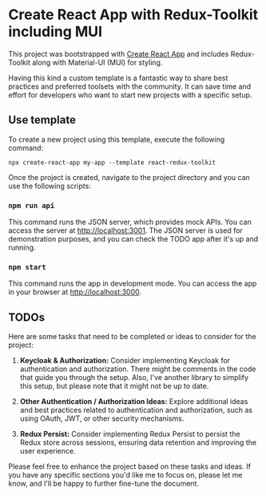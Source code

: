 # Create React App with Redux-Toolkit including MUI

This project was bootstrapped with [Create React App](https://github.com/facebook/create-react-app) and includes Redux-Toolkit along with Material-UI (MUI) for styling.

Having this kind a custom template is a fantastic way to share best practices and preferred toolsets with the community. 
It can save time and effort for developers who want to start new projects with a specific setup.

## Use template

To create a new project using this template, execute the following command:

```
npx create-react-app my-app --template react-redux-toolkit

```

Once the project is created, navigate to the project directory and you can use the following scripts:

### `npm run api`

This command runs the JSON server, which provides mock APIs. You can access the server at [http://localhost:3001](http://localhost:3001). The JSON server is used for demonstration purposes, and you can check the TODO app after it's up and running.

### `npm start`

This command runs the app in development mode. You can access the app in your browser at [http://localhost:3000](http://localhost:3000).

## TODOs

Here are some tasks that need to be completed or ideas to consider for the project:

1) **Keycloak & Authorization:** Consider implementing Keycloak for authentication and authorization. There might be comments in the code that guide you through the setup. Also, I've another library to simplify this setup, but please note that it might not be up to date.

2) **Other Authentication / Authorization Ideas:** Explore additional ideas and best practices related to authentication and authorization, such as using OAuth, JWT, or other security mechanisms.

3) **Redux Persist:** Consider implementing Redux Persist to persist the Redux store across sessions, ensuring data retention and improving the user experience.

Please feel free to enhance the project based on these tasks and ideas. If you have any specific sections you'd like me to focus on, please let me know, and I'll be happy to further fine-tune the document.
